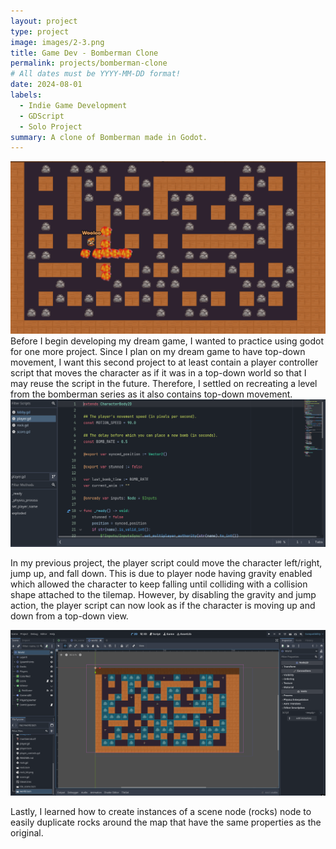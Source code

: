 ```yaml
---
layout: project
type: project
image: images/2-3.png
title: Game Dev - Bomberman Clone
permalink: projects/bomberman-clone
# All dates must be YYYY-MM-DD format!
date: 2024-08-01
labels:
  - Indie Game Development
  - GDScript
  - Solo Project
summary: A clone of Bomberman made in Godot.
---
```


<img class="ui huge centered image" src="../images/2-3.png">
Before I begin developing my dream game, I wanted to practice using godot for one more project. Since I plan on my dream game to have top-down movement, 
I want this second project to at least contain a player controller script that moves the character as if it was in a top-down world so that I may reuse the script in the future.
Therefore, I settled on recreating a level from the bomberman series as it also contains top-down movement.

<img class="ui huge centered image" src="../images/2-2.png">

In my previous project, the player script could move the character left/right, jump up, and fall down. This is due to player node having gravity enabled which allowed the character to keep falling until colliding with a collision shape attached to the tilemap.
However, by disabling the gravity and jump action, the player script can now look as if the character is moving up and down from a top-down view.

<img class="ui huge centered image" src="../images/2-1.png">

Lastly, I learned how to create instances of a scene node (rocks) node to easily duplicate rocks around the map that have the same properties as the original. 





